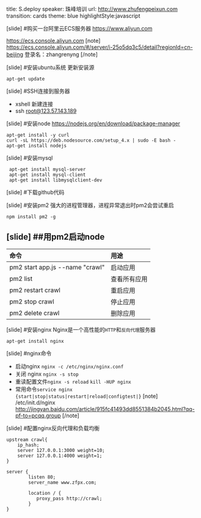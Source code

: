 title: S.deploy
speaker:  珠峰培训
url: http://www.zhufengpeixun.com
transition: cards
theme: blue
highlightStyle:javascript

[slide]
#购买一台阿里云ECS服务器
https://www.aliyun.com

https://ecs.console.aliyun.com
[note]
https://ecs.console.aliyun.com/#/server/i-25o5dq3c5/detail?regionId=cn-beijing
登录名：zhangrenyng
[/note]

[slide]
#安装ubuntu系统
更新安装源
```
apt-get update

```

[slide]
#SSH连接到服务器
* xshell 新建连接
* ssh root@123.57.143.189


[slide]
#安装node
https://nodejs.org/en/download/package-manager
```
apt-get install -y curl
curl -sL https://deb.nodesource.com/setup_4.x | sudo -E bash -
apt-get install nodejs
```

[slide]
#安装mysql
```
 apt-get install mysql-server
 apt-get install mysql-client
 apt-get install libmysqlclient-dev
```

[slide]
#下载github代码

[slide]
#安装pm2
强大的进程管理器，进程异常退出时pm2会尝试重启
```
npm install pm2 -g
```

[slide]
##用pm2启动node
----
|命令|用途|
|:-----|:-----|
|pm2 start app.js --name "crawl"|启动应用|
|pm2 list|查看所有应用|
|pm2 restart crawl|重启应用|
|pm2 stop crawl|停止应用|
|pm2 delete crawl|删除应用| 

[slide]
#安装nginx
Nginx是一个高性能的`HTTP`和`反向代理`服务器
```
apt-get install nginx 
```

[slide]
#nginx命令
* 启动nginx `nginx -c /etc/nginx/nginx.conf `  
* 关闭 nginx  `nginx -s stop` 
* 重读配置文件`nginx -s reload` `kill -HUP nginx` 
* 常用命令`service nginx {start|stop|status|restart|reload|configtest|}` 
[note]
/etc/init.d/nginx 
http://jingyan.baidu.com/article/915fc41493dd8551384b2045.html?qq-pf-to=pcqq.group
[/note]

[slide]
#配置nginx反向代理和负载均衡
```
upstream crawl{
    ip_hash;
    server 127.0.0.1:3000 weight=10;
    server 127.0.0.1:4000 weight=1;
}

server {
        listen 80;
        server_name www.zfpx.com;

        location / {
           proxy_pass http://crawl;
        }
}
```

